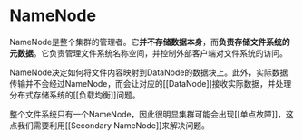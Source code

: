 # NameNode

NameNode是整个集群的管理者。它**并不存储数据本身**，而**负责存储文件系统的元数据**。它负责管理文件系统名称空间，并控制外部客户端对文件系统的访问。

NameNode决定如何将文件内容映射到DataNode的数据块上。此外，实际数据传输并不会经过NameNode，而会让对应的[[DataNode]]接收实际数据，并处理分布式存储系统的[[负载均衡]]问题。

整个文件系统只有一个NameNode，因此很明显集群可能会出现[[单点故障]]，这点我们需要利用[[Secondary NameNode]]来解决问题。